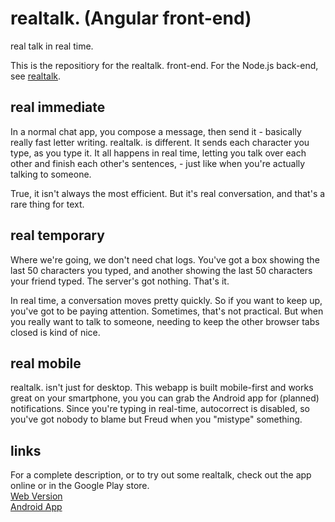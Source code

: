 realtalk. (Angular front-end)
=====
real talk in real time.

This is the repositiory for the realtalk. front-end. For the Node.js back-end,
see [realtalk](https://github.com/whenther/realtalk).  


real immediate
--------------
In a normal chat app, you compose a message, then send it -
basically really fast letter writing. realtalk. is different. It sends 
each character you type, as you type it. It all happens in real time, 
letting you talk over each other and finish each other's sentences, -
just like when you're actually talking to someone.  

True, it isn't always the most efficient. But it's real conversation, 
and that's a rare thing for text.

real temporary
--------------
Where we're going, we don't need chat logs. You've got a box showing the last 50
characters you typed, and another showing the last 50 characters your friend 
typed. The server's got nothing. That's it.

In real time, a conversation moves pretty quickly. So if you want to keep up,
you've got to be paying attention. Sometimes, that's not practical. But when you
really want to talk to someone, needing to keep the other browser tabs closed 
is kind of nice.

real mobile
-----------
realtalk. isn't just for desktop. This webapp is built mobile-first and works 
great on your smartphone, you you can grab the Android app for (planned) 
notifications. Since you're typing in real-time, autocorrect is disabled, 
so you've got nobody to blame but Freud when you "mistype" something.


links
------
For a complete description, or to try out some realtalk,
check out the app online or in the Google Play store.  
[Web Version](http://realtalk.whentheresawill.net)  
[Android App](https://play.google.com/store/apps/details?id=net.whentheresawill.realtalk)  
